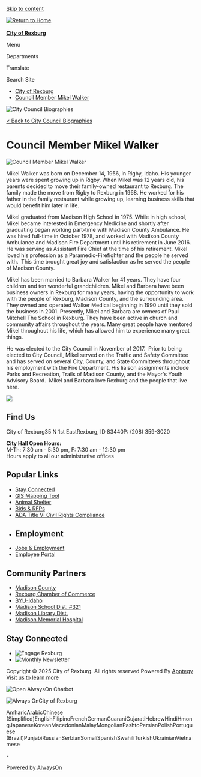[Skip to content](https://www.rexburg.org/o/cor/page/council-member-mikel-walker/)

[![Return to Home](https://cmsv2-assets.apptegy.net/uploads/21649/logo/24463/CoR-Simp-Logo.png)  
\
**City of Rexburg**](https://www.rexburg.org)

Menu

Departments

Translate

Search Site

- [City of Rexburg](https://www.rexburg.org)
- [Council Member Mikel Walker](https://www.rexburg.org/page/council-member-mikel-walker)

![City Council Biographies](https://cmsv2-assets.apptegy.net/uploads/21649/file/3031707/ccb493bc-945b-4a17-ae1f-1b6f7f7f2a95.png)

[&lt; Back to City Council Biographies](https://www.rexburg.org/o/cor/page/city-council-biographies)

# Council Member Mikel Walker

![Council Member Mikel Walker](https://cmsv2-assets.apptegy.net/uploads/21649/file/3031712/4aeeb39f-4e47-4c64-83c3-eae3b31adac5.jpeg)

Mikel Walker was born on December 14, 1956, in Rigby, Idaho. His younger years were spent growing up in Rigby. When Mikel was 12 years old, his parents decided to move their family-owned restaurant to Rexburg. The family made the move from Rigby to Rexburg in 1968. He worked for his father in the family restaurant while growing up, learning business skills that would benefit him later in life.

Mikel graduated from Madison High School in 1975. While in high school, Mikel became interested in Emergency Medicine and shortly after graduating began working part-time with Madison County Ambulance. He was hired full-time in October 1978, and worked with Madison County Ambulance and Madison Fire Department until his retirement in June 2016. He was serving as Assistant Fire Chief at the time of his retirement. Mikel loved his profession as a Paramedic-Firefighter and the people he served with.  This time brought great joy and satisfaction as he served the people of Madison County.

Mikel has been married to Barbara Walker for 41 years. They have four children and ten wonderful grandchildren. Mikel and Barbara have been business owners in Rexburg for many years, having the opportunity to work with the people of Rexburg, Madison County, and the surrounding area. They owned and operated Walker Medical beginning in 1990 until they sold the business in 2001. Presently, Mikel and Barbara are owners of Paul Mitchell The School in Rexburg. They have been active in church and community affairs throughout the years. Many great people have mentored Mikel throughout his life, which has allowed him to experience many great things.

He was elected to the City Council in November of 2017.  Prior to being elected to City Council, Mikel served on the Traffic and Safety Committee and has served on several City, County, and State Committees throughout his employment with the Fire Department. His liaison assignments include Parks and Recreation, Trails of Madison County, and the Mayor's Youth Advisory Board.  Mikel and Barbara love Rexburg and the people that live here.

![](https://cmsv2-assets.apptegy.net/uploads/21649/file/2875754/5b3b8a4b-7647-45c8-8957-69cb6fe0ac6a.png)

## Find Us

City of Rexburg35 N 1st EastRexburg, ID 83440P: (208) 359-3020

**City Hall Open Hours:**  
M-Th: 7:30 am - 5:30 pm, F: 7:30 am - 12:30 pm  
Hours apply to all our administrative offices

## Popular Links

- [Stay Connected](https://www.rexburg.org/o/cor/page/stay-informed)
- [GIS Mapping Tool](https://madison.rexburg.org)
- [Animal Shelter](https://www.rexburg.org/o/police/page/animal-shelter)
- [Bids &amp; RFPs](https://www.rexburg.org/o/cor/page/rfps)
- [ADA Title VI Civil Rights Compliance](https://www.rexburg.org/o/cor/page/civil-rights)
- ## Employment
- [Jobs &amp; Employment](https://cityofrexburgid.tylerportico.com/tess/citizen/jobs)
- [Employee Portal](https://www.rexburg.org/page/employee-portal)

## Community Partners

- [Madison County](https://co.madison.id.us)
- [Rexburg Chamber of Commerce](https://rexburgchamber.org)
- [BYU-Idaho](https://www.byui.edu)
- [Madison School Dist. #321](https://www.msd321.com)
- [Madison Library Dist.](https://www.madisonlib.org)
- [Madison Memorial Hospital](https://madisonhealth.org/locations/madison-memorial-hospital)

## Stay Connected

- ![Engage Rexburg](https://5il.co/2iq7t)
- ![Monthly Newsletter](https://5il.co/2iq7s)

Copyright © 2025 City of Rexburg. All rights reserved.Powered By [Apptegy Visit us to learn more](https://www.apptegy.com)

![Open AlwaysOn Chatbot](https://cdn.alwayson.ai/public-storage/images/47bdf524-1fa0-4f9f-97a8-1563b7fafdcf/94ac94fd-e5e6-41c9-9375-c61969f82138-icon.png)

![Always On](https://cdn.alwayson.ai/public-storage/images/47bdf524-1fa0-4f9f-97a8-1563b7fafdcf/9ac1629e-acbe-4d21-8ce8-cbb883d807b8-logo.png)City of Rexburg

AmharicArabicChinese (Simplified)EnglishFilipinoFrenchGermanGuaraniGujaratiHebrewHindiHmongJapaneseKoreanMacedonianMalayMongolianPashtoPersianPolishPortuguese (Brazil)PunjabiRussianSerbianSomaliSpanishSwahiliTurkishUkrainianVietnamese

\-

[Powered by AlwaysOn](https://alwayson.ai)